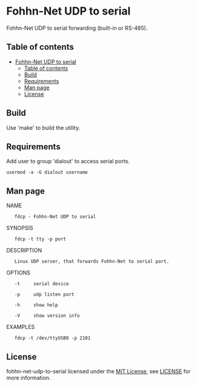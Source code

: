 # Fohhn-Net UDP to serial

Fohhn-Net UDP to serial forwarding (built-in or RS-485).

## Table of contents
- [Fohhn-Net UDP to serial](#fohhn-net-udp-to-serial)
  - [Table of contents](#table-of-contents)
  - [Build](#build)
  - [Requirements](#requirements)
  - [Man page](#man-page)
  - [License](#license)

## Build
Use 'make' to build the utility.

## Requirements
Add user to group 'dialout' to access serial ports.
```shell 
usermod -a -G dialout username
```

## Man page

NAME
       
       fdcp - Fohhn-Net UDP to serial

SYNOPSIS

       fdcp -t tty -p port

DESCRIPTION

       Linux UDP server, that forwards Fohhn-Net to serial port.

OPTIONS

       -t     serial device

       -p     udp listen port

       -h     show help

       -V     show version info

EXAMPLES

       fdcp -t /dev/ttyUSB0 -p 2101
  

## License
fohhn-net-udp-to-serial licensed under the [MIT License](https://opensource.org/licenses/MIT), see [LICENSE](LICENSE) for more information.